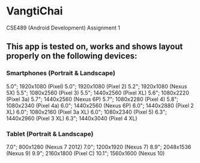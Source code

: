 # VangtiChai
CSE489 (Android Development) Assignment 1

## This app is tested on, works and shows layout properly on the following devices:

### Smartphones (Portrait & Landscape)
5.0"; 1920x1080 (Pixel)
5.0"; 1920x1080 (Pixel 2)
5.2"; 1920x1080 (Nexus 5X)
5.5"; 1080x2560 (Pixel 3)
5.5"; 1440x2560 (Pixel XL)
5.6"; 1080x2220 (Pixel 3a)
5.7"; 1440x2560 (Nexus 6P)
5.7"; 1080x2280 (Pixel 4)
5.8"; 1080x2340 (Pixel 4a)
6.0"; 1440x2560 (Nexus 6P)
6.0"; 1440x2880 (Pixel 2 XL)
6.0"; 1080x2160 (Pixel 3a XL)
6.0"; 1080x2340 (Pixel 5)
6.3"; 1440x2960 (Pixel 3 XL)
6.3"; 1440x3040 (Pixel 4 XL)

### Tablet (Portrait & Landscape)
7.0"; 800x1280 (Nexus 7 2012)
7.0"; 1200x1920 (Nexus 7)
8.9"; 2048x1536 (Nexus 9)
9.9"; 2160x1800 (Pixel C)
10.1"; 1560x1600 (Nexus 10)




